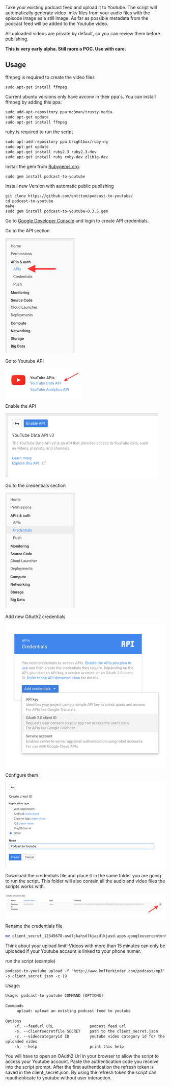 Take your existing podcast feed and upload it to Youtube. The script will automatically generate video .mkv files from your audio files with the episode image as a still image. As far as possible metadata from the podcast feed will be added to the Youtube video.

All uploaded videos are private by default, so you can review them before publishing.

**This is very early alpha. Still more a POC. Use with care.**

## Usage

ffmpeg is required to create the video files
```
sudo apt-get install ffmpeg
```

Current ubuntu versions only have avconv in their ppa's. You can install ffmpeg by adding this ppa:

```
sudo add-apt-repository ppa:mc3man/trusty-media
sudo apt-get update
sudo apt-get install ffmpeg
```

ruby is required to run the script
```
sudo apt-add-repository ppa:brightbox/ruby-ng
sudo apt-get update
sudo apt-get install ruby2.3 ruby2.3-dev
sudo apt-get install ruby ruby-dev zlib1g-dev
```

Install the gem from [Rubygems.org](https://rubygems.org/gems/podcast-to-youtube).
```
sudo gem install podcast-to-youtube
```
Install new Version with automatic public publishing

```
git clone https://github.com/entttom/podcast-to-youtube/
cd podcast-to-youtube
make
sudo gem install podcast-to-youtube-0.3.5.gem
```
Go to [Google Developer Console](https://console.developers.google.com/) and login to create API credentials.

Go to the API section

![](images/goto_api.png)

Go to Youtube API

![](images/goto_youtube_api.png)

Enable the API

![](images/enable_api.png)

Go to the credentials section

![](images/goto_credentials.png)

Add new OAuth2 credentials

![](images/add_oauth2.png)

Configure them

![](images/config_oauth2.png)

Download the credentials file and place it in the same folder you are going to run the script. This folder will also contain all the audio and video files the scripts works with.

![](images/download_json.png)

Rename the credentials file
```bash
mv client_secret_12345678-asdljkahsdlkjasdlkjasd.apps.googleusercontent.com.json client_secret.json
```

Think about your upload limit! Videos with more than 15 minutes can only be uploaded if your Youtube accaunt is linked to your phone numer.

run the script (example)
```
podcast-to-youtube upload -f "http://www.kofferkinder.com/podcast/mp3" -s client_secret.json -c 19
```

Usage:
```
Usage: podcast-to-youtube COMMAND [OPTIONS]

Commands
     upload: upload an existing podcast feed to youtube

Options
    -f, --feedurl URL                podcast feed url
    -s, --clientsecretfile SECRET    path to the client_secret.json
    -c, --videocategoryid ID         youtube video category id for the uploaded vides
    -h, --help                       print this help
```

You will have to open an OAuth2 Url in your browser to allow the script to access your Youtube account. Paste the authentication code you receive into the script prompt. After the first authentication the refresh token is saved in the client_secret.json. By using the refresh token the script can reauthenticate to youtube without user interaction.
